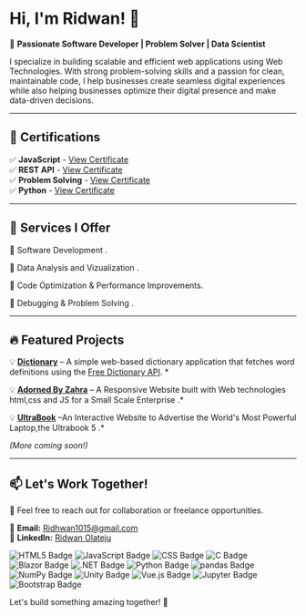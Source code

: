 # Hi, I'm Ridwan! 👋  

🚀 **Passionate Software Developer | Problem Solver | Data Scientist**  

I specialize in building scalable and efficient web applications using Web Technologies. With strong problem-solving skills and a passion for clean, maintainable code, I help businesses create seamless digital experiences while also  helping businesses optimize their digital presence and make data-driven decisions.  

---

## 📖 Certifications  
✅ **JavaScript** - [View Certificate](https://www.hackerrank.com/certificates/ab0d2343d164)  
✅ **REST API** - [View Certificate](https://www.hackerrank.com/certificates/cf1ddffbe846)  
✅ **Problem Solving** - [View Certificate](https://www.hackerrank.com/certificates/0f4dbca09acf)  
✅ **Python** - [View Certificate](https://www.hackerrank.com/certificates/763cf57720a4)  

---

## 💼 Services I Offer  
🔹 Software Development .

🔹 Data Analysis and Vizualization .

🔹 Code Optimization & Performance Improvements.

🔹 Debugging & Problem Solving  .

---

## 🔥 Featured Projects  
💡 **[Dictionary](https://easydictionary.netlify.app/)** – A simple web-based dictionary application that fetches word definitions using the [Free Dictionary API](https://dictionaryapi.dev/). *

💡 **[Adorned By Zahra](https://adornedbyzahra.netlify.app/)** – A Responsive Website built with Web technologies html,css and JS for a Small Scale Enterprise  .*

💡 **[UltraBook](https://ultrabook5.netlify.app/)** –An Interactive Website to Advertise the World's  Most Powerful Laptop,the Ultrabook 5  .*


_(More coming soon!)_  

---

## 📫 Let's Work Together!  
💬 Feel free to reach out for collaboration or freelance opportunities.  

📧 **Email:** [Ridhwan1015@gmail.com](mailto:Ridhwan1015@gmail.com)  
💼 **LinkedIn:** [Ridwan Olateju](#https://shorturl.at/U2kb6)  



![HTML5 Badge](https://img.shields.io/badge/HTML5-E34F26?logo=html5&logoColor=fff&style=flat)
![JavaScript Badge](https://img.shields.io/badge/JavaScript-F7DF1E?logo=javascript&logoColor=000&style=flat-badge)
![CSS Badge](https://img.shields.io/badge/CSS-639?logo=css&logoColor=fff&style=flat)
![C Badge](https://img.shields.io/badge/C-A8B9CC.svg?style=for-the-badge&logo=C&logoColor=black&style=flat)
![Blazor Badge](https://img.shields.io/badge/Blazor-512BD4.svg?style=for-the-badge&logo=Blazor&logoColor=white&style=flat)
![.NET Badge](https://img.shields.io/badge/.NET-512BD4?logo=dotnet&logoColor=fff&style=flat)
![Python Badge](https://img.shields.io/badge/Python-3776AB?logo=python&logoColor=fff&style=flat)
![pandas Badge](https://img.shields.io/badge/pandas-150458?logo=pandas&logoColor=fff&style=flat)
![NumPy Badge](https://img.shields.io/badge/NumPy-013243?logo=numpy&logoColor=fff&style=flat)
![Unity Badge](https://img.shields.io/badge/Unity-FFF?logo=unity&logoColor=000&style=flat)
![Vue.js Badge](https://img.shields.io/badge/Vue.js-4FC08D?logo=vuedotjs&logoColor=fff&style=flat)
![Jupyter Badge](https://img.shields.io/badge/Jupyter-F37626?logo=jupyter&logoColor=fff&style=flat)
![Bootstrap Badge](https://img.shields.io/badge/Bootstrap-7952B3?logo=bootstrap&logoColor=fff&style=flat)

Let's build something amazing together! 🚀  
